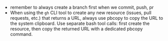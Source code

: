 - remember to always create a branch first when we commit, push, pr
- When using the `gh` CLI tool to create any new resource (issues, pull requests, etc.) that returns a URL, always use pbcopy to copy the URL to the system clipboard. Use separate bash tool calls: first create the resource, then copy the returned URL with a dedicated pbcopy command.